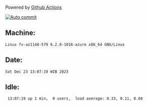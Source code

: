 Powered by [Github Actions](https://github.com/features/actions)

[![Auto commit](https://github.com/hiage/workstation/workflows/Auto%20commit/badge.svg)](https://github.com/hiage/workstation/actions?query=workflow%3A%22Auto+commit%22)

## Machine:
```
Linux fv-az1148-579 6.2.0-1018-azure x86_64 GNU/Linux
```
## Date:
```
Sat Dec 23 13:07:19 WIB 2023
```
## Idle:
```
 13:07:19 up 1 min,  0 users,  load average: 0.33, 0.11, 0.04
```
